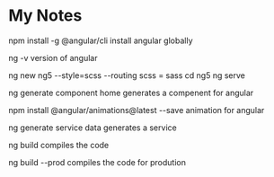 # My Notes 

npm install -g @angular/cli
install angular globally

ng -v
version of angular

ng new ng5 --style=scss --routing
scss = sass
cd ng5
ng serve

ng generate component home
generates a compenent for angular

npm install @angular/animations@latest --save
animation for angular

ng generate service data
generates a service

ng build
compiles the code

ng build --prod
compiles the code for prodution

